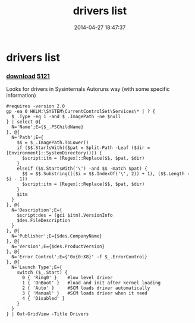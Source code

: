 ﻿---
pid:            5120
parent:         0
children:       5121
poster:         greg zakharov
title:          drivers list
date:           2014-04-27 18:47:37
description:    Looks for drivers in Sysinternals Autoruns way (with some specific information)
format:         posh
---

# drivers list

### [download](5120.ps1)  [5121](5121.md)

Looks for drivers in Sysinternals Autoruns way (with some specific information)

```posh
#requires -version 2.0
gp -ea 0 HKLM:\SYSTEM\CurrentControlSet\Services\* | ? {
  $_.Type -eq 1 -and $_.ImagePath -ne $null
} | select @{
  N='Name';E={$_.PSChildName}
}, @{
  N='Path';E={
    $$ = $_.ImagePath.ToLower()
    if ($$.StartsWith(($pat = Split-Path -Leaf ($dir = [Environment]::SystemDirectory)))) {
      $script:itm = [Regex]::Replace($$, $pat, $dir)
    }
    elseif ($$.StartsWith('\') -and $$ -match $pat) {
      $$ = $$.Substring((($i = $$.IndexOf('\', 2)) + 1), ($$.Length - $i - 1))
      $script:itm = [Regex]::Replace($$, $pat, $dir)
    }
    $itm
  }
}, @{
  N='Description';E={
    $script:des = (gci $itm).VersionInfo
    $des.FileDescription
  }
}, @{
  N='Publisher';E={$des.CompanyName}
}, @{
  N='Version';E={$des.ProductVersion}
}, @{
  N='Error Control';E={'0x{0:X8}' -f $_.ErrorControl}
}, @{
  N='Launch Type';E={
    switch ($_.Start) {
      0 { 'Ring0' }    #low level driver
      1 { 'OnBoot' }   #load and init after kernel loading
      2 { 'Auto' }     #SCM loads driver automatically
      3 { 'Manual' }   #SCM loads driver when it need
      4 { 'Disabled' }
    }
  }
} | Out-GridView -Title Drivers
```
